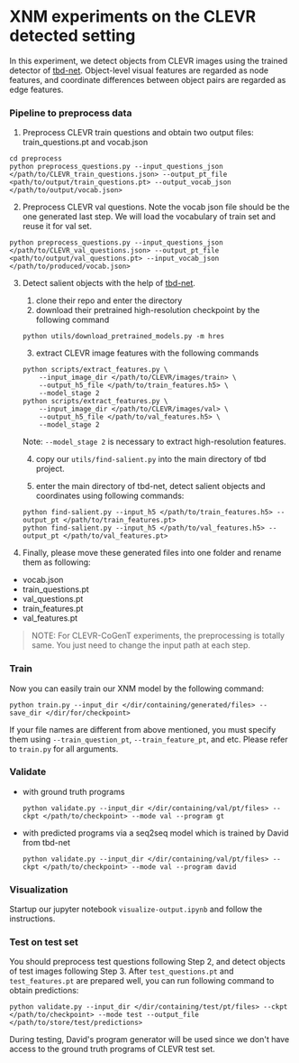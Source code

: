
# XNM experiments on the CLEVR detected setting
In this experiment, we detect objects from CLEVR images using the trained detector of [tbd-net](https://github.com/davidmascharka/tbd-nets). Object-level visual features are regarded as node features, and coordinate differences between object pairs are regarded as edge features.

### Pipeline to preprocess data

1. Preprocess CLEVR train questions and obtain two output files: train_questions.pt and vocab.json
```
cd preprocess
python preprocess_questions.py --input_questions_json </path/to/CLEVR_train_questions.json> --output_pt_file <path/to/output/train_questions.pt> --output_vocab_json </path/to/output/vocab.json>
```

2. Preprocess CLEVR val questions. Note the vocab json file should be the one generated last step. We will load the vocabulary of train set and reuse it for val set.
```
python preprocess_questions.py --input_questions_json </path/to/CLEVR_val_questions.json> --output_pt_file <path/to/output/val_questions.pt> --input_vocab_json </path/to/produced/vocab.json>
```

3. Detect salient objects with the help of [tbd-net](https://github.com/davidmascharka/tbd-nets).
    1. clone their repo and enter the directory
    2. download their pretrained high-resolution checkpoint by the following command
    ```
    python utils/download_pretrained_models.py -m hres
    ```

    3. extract CLEVR image features with the following commands
    ```
    python scripts/extract_features.py \
        --input_image_dir </path/to/CLEVR/images/train> \
        --output_h5_file </path/to/train_features.h5> \
        --model_stage 2
    python scripts/extract_features.py \
        --input_image_dir </path/to/CLEVR/images/val> \
        --output_h5_file </path/to/val_features.h5> \
        --model_stage 2
    ```
    Note: `--model_stage 2` is necessary to extract high-resolution features.

    4. copy our `utils/find-salient.py` into the main directory of tbd project.

    5. enter the main directory of tbd-net, detect salient objects and coordinates using following commands:
    ```
    python find-salient.py --input_h5 </path/to/train_features.h5> --output_pt </path/to/train_features.pt>
    python find-salient.py --input_h5 </path/to/val_features.h5> --output_pt </path/to/val_features.pt>

    ```

4. Finally, please move these generated files into one folder and rename them as following:
- vocab.json
- train_questions.pt
- val_questions.pt
- train_features.pt
- val_features.pt

> NOTE: For CLEVR-CoGenT experiments, the preprocessing is totally same. You just need to change the input path at each step.


### Train
Now you can easily train our XNM model by the following command:
```
python train.py --input_dir </dir/containing/generated/files> --save_dir </dir/for/checkpoint>
```
If your file names are different from above mentioned, you must specify them using `--train_question_pt`, `--train_feature_pt`, and etc. Please refer to `train.py` for all arguments.


### Validate
- with ground truth programs
    ```
    python validate.py --input_dir </dir/containing/val/pt/files> --ckpt </path/to/checkpoint> --mode val --program gt
    ```
- with predicted programs via a seq2seq model which is trained by David from tbd-net 
    ```
    python validate.py --input_dir </dir/containing/val/pt/files> --ckpt </path/to/checkpoint> --mode val --program david
    ```


### Visualization
Startup our jupyter notebook `visualize-output.ipynb` and follow the instructions.

### Test on test set
You should preprocess test questions following Step 2, and detect objects of test images following Step 3. After `test_questions.pt` and `test_features.pt` are prepared well, you can run following command to obtain predictions:
```
python validate.py --input_dir </dir/containing/test/pt/files> --ckpt </path/to/checkpoint> --mode test --output_file </path/to/store/test/predictions>
```
During testing, David's program generator will be used since we don't have access to the ground truth programs of CLEVR test set.


